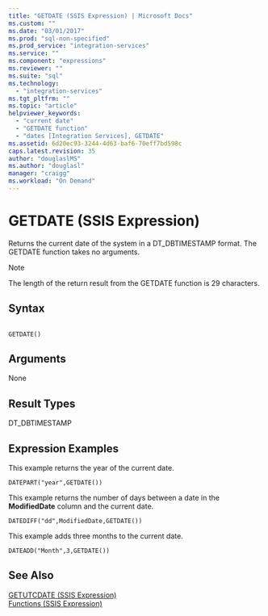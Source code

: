 ```yaml
---
title: "GETDATE (SSIS Expression) | Microsoft Docs"
ms.custom: ""
ms.date: "03/01/2017"
ms.prod: "sql-non-specified"
ms.prod_service: "integration-services"
ms.service: ""
ms.component: "expressions"
ms.reviewer: ""
ms.suite: "sql"
ms.technology: 
  - "integration-services"
ms.tgt_pltfrm: ""
ms.topic: "article"
helpviewer_keywords: 
  - "current date"
  - "GETDATE function"
  - "dates [Integration Services], GETDATE"
ms.assetid: 6d20ec93-3244-4d63-baf6-70eff7bd598c
caps.latest.revision: 35
author: "douglaslMS"
ms.author: "douglasl"
manager: "craigg"
ms.workload: "On Demand"
---
```

# GETDATE (SSIS Expression)
  Returns the current date of the system in a DT_DBTIMESTAMP format. The GETDATE function takes no arguments.  
  
> [!NOTE]  
>  The length of the return result from the GETDATE function is 29 characters.  
  
## Syntax  
  
```  
  
GETDATE()  
```  
  
## Arguments  
 None  
  
## Result Types  
 DT_DBTIMESTAMP  
  
## Expression Examples  
 This example returns the year of the current date.  
  
```  
DATEPART("year",GETDATE())  
```  
  
 This example returns the number of days between a date in the **ModifiedDate** column and the current date.  
  
```  
DATEDIFF("dd",ModifiedDate,GETDATE())  
```  
  
 This example adds three months to the current date.  
  
```  
DATEADD("Month",3,GETDATE())  
```  
  
## See Also  
 [GETUTCDATE &#40;SSIS Expression&#41;](../../integration-services/expressions/getutcdate-ssis-expression.md)   
 [Functions &#40;SSIS Expression&#41;](../../integration-services/expressions/functions-ssis-expression.md)  
  
  
